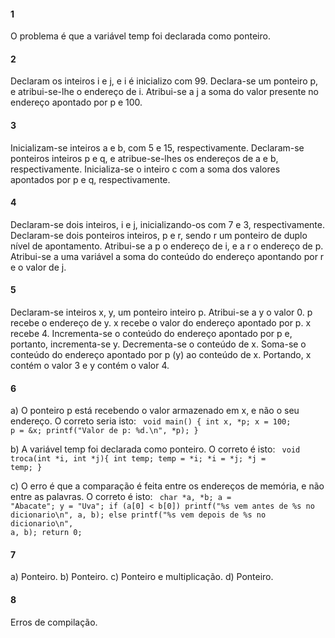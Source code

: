 #### 1
O problema é que a variável temp foi declarada como ponteiro.

#### 2
Declaram os inteiros i e j, e i é inicializo com 99.
Declara-se um ponteiro p, e atribui-se-lhe o endereço
de i.
Atribui-se a j a soma do valor presente no endereço apontado
por p e 100.

#### 3
Inicializam-se inteiros a e b, com 5 e 15, respectivamente.
Declaram-se ponteiros inteiros p e q, e atribue-se-lhes os
endereços de a e b, respectivamente.
Inicializa-se o inteiro c com a soma dos valores apontados por
p e q, respectivamente.

#### 4
Declaram-se dois inteiros, i e j, inicializando-os
com 7 e 3, respectivamente.
Declaram-se dois ponteiros inteiros, p e r, sendo r um ponteiro de
duplo nível de apontamento.
Atribui-se a p o endereço de i, e a r o endereço de p.
Atribui-se a uma variável a soma do conteúdo do endereço apontando por r
e o valor de j.

#### 5
Declaram-se inteiros x, y, um ponteiro inteiro p.
Atribui-se a y o valor 0.
p recebe o endereço de y.
x recebe o valor do endereço apontado por p.
x recebe 4.
Incrementa-se o conteúdo do endereço apontado por p e, portanto,
incrementa-se y.
Decrementa-se o conteúdo de x.
Soma-se o conteúdo do endereço apontado por p (y) ao conteúdo de x.
Portando, x contém o valor 3 e y contém o valor 4.

#### 6
a) O ponteiro p está recebendo o valor armazenado em x, e não o seu
endereço. O correto seria isto:
<code>
void main() {
	int x, *p;
	x = 100;
	p = &x;
	printf("Valor de p: %d.\n", *p);
}
</code>

b) A variável temp foi declarada como ponteiro.
O correto é isto:
<code>
void troca(int *i, int *j){
	int temp;
	temp = *i;
	*i = *j;
	*j = temp;
}
</code>

c) O erro é que a comparação é feita entre os endereços de memória,
e não entre as palavras.
O correto é isto:
<code>
char *a, *b;
a = "Abacate";
y = "Uva";
if (a[0] < b[0])
	printf("%s vem antes de %s no dicionario\n", a, b);
else
	printf("%s vem depois de %s no dicionario\n", a, b);
return 0;
</code>

#### 7
a) Ponteiro.
b) Ponteiro.
c) Ponteiro e multiplicação.
d) Ponteiro.

#### 8
Erros de compilação.
